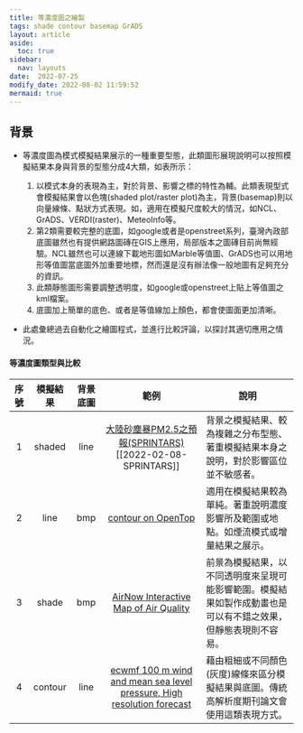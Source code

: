 ```yaml
---
title: 等濃度圖之繪製
tags: shade contour basemap GrADS
layout: article
aside:
  toc: true
sidebar:
  nav: layouts
date:  2022-07-25
modify_date: 2022-08-02 11:59:52
mermaid: true
---
```

## 背景

- 等濃度圖為模式模擬結果展示的一種重要型態，此類圖形展現說明可以按照模擬結果本身與背景的型態分成4大類，如表所示：
  1. 以模式本身的表現為主，對於背景、影響之標的特性為輔。此類表現型式會模擬結果會以色塊(shaded plot/raster plot)為主，背景(basemap)則以向量線條、點狀方式表現。如，適用在模擬尺度較大的情況，如NCL、GrADS、VERDI(raster)、MeteoInfo等。
  1. 第2類需要較完整的底圖，如google或者是openstreet系列，臺灣內政部底圖雖然也有提供網路圖磚在GIS上應用，局部版本之圖磚目前尚無經驗。NCL雖然也可以連線下載地形圖如Marble等值圖、GrADS也可以用地形等值圖當底圖外加重要地標，然而還是沒有辦法像一般地圖有足夠充分的資訊。
  1. 此類靜態圖形需要調整透明度，如google或openstreet上貼上等值圖之kml檔案。
  1. 底圖加上簡單的底色、或者是等值線加上顏色，都會使圖面更加清晰。

- 此處彙總過去自動化之繪圖程式，並進行比較評論，以探討其適切應用之情況。

#### 等濃度圖類型與比較

序號|模擬結果|背景底圖|範例|說明
:-:|:-:|:-:|:-:|-
1|shaded|line|[大陸砂塵暴PM2.5之預報(SPRINTARS)](https://sinotec2.github.io/Focus-on-Air-Quality/AQana/RegAQ/pm25.jp/#results)[[2022-02-08-SPRINTARS]]|背景之模擬結果、較為複雜之分布型態、著重模擬結果本身之說明，對於影響區位並不敏感者。
2|line|bmp|[contour on OpenTop](https://raw.githubusercontent.com/sinotec2/Focus-on-Air-Quality/main/assets/images/leaflet_demo3.png)|適用在模擬結果較為單純。著重說明濃度影響所及範圍或地點。如煙流模式或增量結果之展示。
3|shade|bmp|[AirNow Interactive Map of Air Quality](https://gispub.epa.gov/airnow/?showgreencontours=false)|前景為模擬結果，以不同透明度來呈現可能影響範圍。模擬結果如製作成動畫也是可以有不錯之效果，但靜態表現則不容易。
4|contour|line|[ecwmf 100 m wind and mean sea level pressure, High resolution forecast](https://apps.ecmwf.int/webapps/opencharts/products/medium-wind-100m)|藉由粗細或不同顏色(灰度)線條來區分模擬結果與底圖。傳統高解析度期刊論文會使用這類表現方式。

[grads]: <https://sinotec2.github.io/FAQ/2022/07/21/grads.html> "GrADS筆記"
